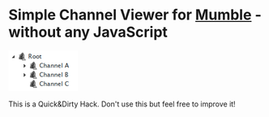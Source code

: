 Simple Channel Viewer for [Mumble](http://mumble.info) - without any JavaScript
=========================================================
![View Sample](https://github.com/ozon/smcv/raw/master/sample.png)

This is a Quick&Dirty Hack.
Don't use this but feel free to improve it!
